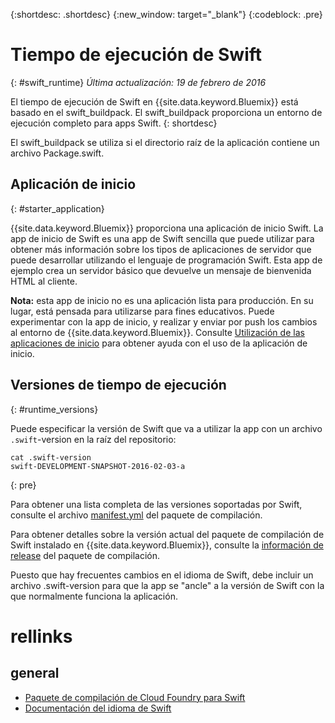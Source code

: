 {:shortdesc: .shortdesc}
{:new_window: target="_blank"}
{:codeblock: .pre}


# Tiempo de ejecución de Swift
{: #swift_runtime}
*Última actualización: 19 de febrero de 2016*

El tiempo de ejecución de Swift en {{site.data.keyword.Bluemix}} está basado en el swift_buildpack.
El swift_buildpack proporciona un entorno de ejecución completo para apps Swift.
{: shortdesc}

El swift_buildpack se utiliza si el directorio raíz de la aplicación contiene un archivo Package.swift.

## Aplicación de inicio
{: #starter_application}

{{site.data.keyword.Bluemix}} proporciona una aplicación de inicio Swift. La app de inicio de Swift es una app de Swift sencilla que puede utilizar para obtener más información sobre los tipos de aplicaciones de servidor que puede desarrollar utilizando el lenguaje de programación Swift. Esta app de ejemplo crea un servidor básico que devuelve un mensaje de bienvenida HTML al cliente.  

**Nota:** esta app de inicio no es una aplicación lista para producción.  En su lugar, está pensada para utilizarse para fines educativos.  Puede experimentar con la app de inicio, y realizar y enviar por push los cambios al entorno de {{site.data.keyword.Bluemix}}. Consulte [Utilización de las aplicaciones de inicio](../../cfapps/starter_app_usage.html) para obtener ayuda con el uso de la aplicación de inicio.

## Versiones de tiempo de ejecución
{: #runtime_versions}

Puede especificar la versión de Swift que va a utilizar la app con un archivo `.swift`-version en la raíz del repositorio:

```
cat .swift-version
swift-DEVELOPMENT-SNAPSHOT-2016-02-03-a
```
{: pre}

Para obtener una lista completa de las versiones soportadas por Swift, consulte el archivo [manifest.yml](https://github.com/cloudfoundry-community/swift-buildpack/blob/master/manifest.yml) del paquete de compilación.

Para obtener detalles sobre la versión actual del paquete de compilación de Swift instalado en {{site.data.keyword.Bluemix}}, consulte la [información de release](https://github.com/cloudfoundry-community/swift-buildpack/releases/tag/v1.0.3) del paquete de compilación.

Puesto que hay frecuentes cambios en el idioma de Swift, debe incluir un archivo .swift-version para que la app se "ancle" a la versión de Swift con la que normalmente funciona la aplicación.

# rellinks
## general
* [Paquete de compilación de Cloud Foundry para Swift](https://github.com/cloudfoundry-community/swift-buildpack)
* [Documentación del idioma de Swift](https://swift.org/)

